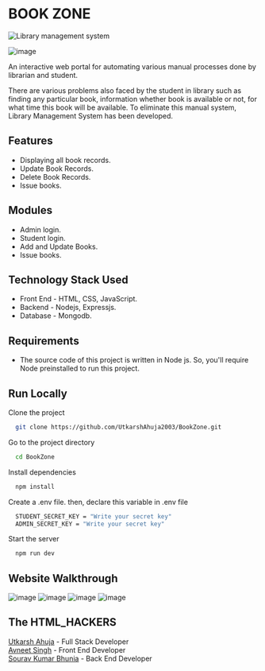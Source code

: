 
# BOOK ZONE



![Library management system](https://img.shields.io/badge/Library--management-system-brightgreen)

![image](https://user-images.githubusercontent.com/70762626/183497787-01a53949-a333-4057-b3a4-fe29e17eece6.png)

An interactive web portal for automating various manual processes done by librarian and student.

There are various problems also faced by the student in library such as finding any particular book, information whether book is available or not, for what time this book will be available. To eliminate this manual system, Library Management System has been developed.


## Features

- Displaying all book records.
- Update Book Records.
- Delete Book Records.
- Issue books.

## Modules
- Admin login.
- Student login.
- Add and Update Books.
- Issue books.
## Technology Stack Used


- Front End - HTML, CSS, JavaScript.
- Backend - Nodejs, Expressjs.
- Database - Mongodb.
## Requirements

- The source code of this project is written in Node js. So, you'll require Node preinstalled to run this project.
## Run Locally

Clone the project

```bash
  git clone https://github.com/UtkarshAhuja2003/BookZone.git
```

Go to the project directory

```bash
  cd BookZone
```

Install dependencies

```bash
  npm install
```

Create a .env file. then, declare this variable in .env file

```bash
  STUDENT_SECRET_KEY = "Write your secret key"
  ADMIN_SECRET_KEY = "Write your secret key"
```

Start the server

```bash
  npm run dev
```

## Website Walkthrough
![image](https://user-images.githubusercontent.com/70762626/183510904-95c62172-45df-4105-8a71-33989331e0a7.png)
![image](https://user-images.githubusercontent.com/70762626/183510912-6b6800db-167d-4a33-b648-dd9b77a86475.png)
![image](https://user-images.githubusercontent.com/70762626/183511131-40b0d925-eabe-4faf-93a3-3a5da3b41859.png)
![image](https://user-images.githubusercontent.com/70762626/183510924-0f80f653-8252-4d6e-ba15-8f2549853de1.png)




## The HTML_HACKERS

[Utkarsh Ahuja](https://www.linkedin.com/in/utkarsh-ahuja-44aa90227)  - Full Stack Developer\
[Avneet Singh](https://www.linkedin.com/in/avneet-singh-7758a1227/)  - Front End Developer\
[Sourav Kumar Bhunia](https://www.linkedin.com/in/sourav-kumar-bhunia-38408917a)  - Back End Developer

